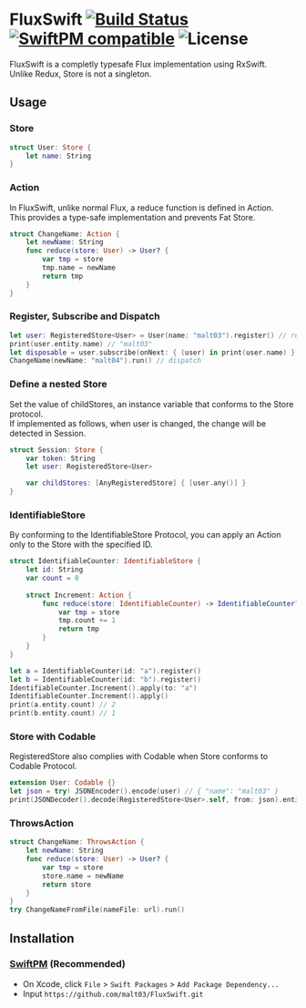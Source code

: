 # FluxSwift [![Build Status](https://travis-ci.org/malt03/FluxSwift.svg?branch=master)](https://travis-ci.org/malt03/FluxSwift) [![SwiftPM compatible](https://img.shields.io/badge/SwiftPM-compatible-4BC51D.svg)](https://github.com/apple/swift-package-manager) ![License](https://img.shields.io/github/license/malt03/FluxSwift.svg)

FluxSwift is a completly typesafe Flux implementation using RxSwift.  
Unlike Redux, Store is not a singleton.

## Usage

### Store
```swift
struct User: Store {
    let name: String
}
```

### Action
In FluxSwift, unlike normal Flux, a reduce function is defined in Action.  
This provides a type-safe implementation and prevents Fat Store.

```swift
struct ChangeName: Action {
    let newName: String
    func reduce(store: User) -> User? {
        var tmp = store
        tmp.name = newName
        return tmp
    }
}
```

### Register, Subscribe and Dispatch
```Swift
let user: RegisteredStore<User> = User(name: "malt03").register() // register the store to Dispatcher
print(user.entity.name) // "malt03"
let disposable = user.subscribe(onNext: { (user) in print(user.name) }) //
ChangeName(newName: "malt04").run() // dispatch
```

### Define a nested Store
Set the value of childStores, an instance variable that conforms to the Store protocol.  
If implemented as follows, when user is changed, the change will be detected in Session.

```swift
struct Session: Store {
    var token: String
    let user: RegisteredStore<User>

    var childStores: [AnyRegisteredStore] { [user.any()] }
}
```

### IdentifiableStore
By conforming to the IdentifiableStore Protocol, you can apply an Action only to the Store with the specified ID.

```swift
struct IdentifiableCounter: IdentifiableStore {
    let id: String
    var count = 0
    
    struct Increment: Action {
        func reduce(store: IdentifiableCounter) -> IdentifiableCounter? {
            var tmp = store
            tmp.count += 1
            return tmp
        }
    }
}

let a = IdentifiableCounter(id: "a").register()
let b = IdentifiableCounter(id: "b").register()
IdentifiableCounter.Increment().apply(to: "a")
IdentifiableCounter.Increment().apply()
print(a.entity.count) // 2
print(b.entity.count) // 1
```

### Store with Codable
RegisteredStore also complies with Codable when Store conforms to Codable Protocol.

```swift
extension User: Codable {}
let json = try! JSONEncoder().encode(user) // { "name": "malt03" }
print(JSONDecoder().decode(RegisteredStore<User>.self, from: json).entity.name) // "malt03"
```

### ThrowsAction
```swift
struct ChangeName: ThrowsAction {
    let newName: String
    func reduce(store: User) -> User? {
        var tmp = store
        store.name = newName
        return store
    }
}
try ChangeNameFromFile(nameFile: url).run()
```

## Installation

### [SwiftPM](https://github.com/apple/swift-package-manager) (Recommended)

- On Xcode, click `File` > `Swift Packages` > `Add Package Dependency...`
- Input `https://github.com/malt03/FluxSwift.git`
